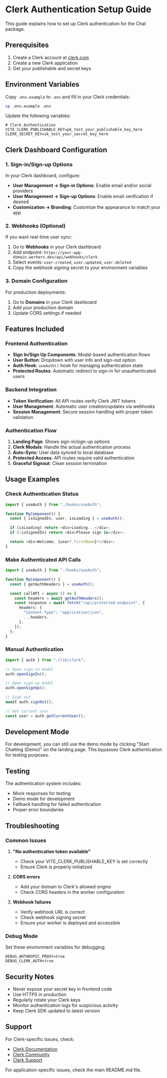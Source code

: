# Clerk Authentication Setup Guide

This guide explains how to set up Clerk authentication for the Chat package.

## Prerequisites

1. Create a Clerk account at [clerk.com](https://clerk.com)
2. Create a new Clerk application
3. Get your publishable and secret keys

## Environment Variables

Copy `.env.example` to `.env` and fill in your Clerk credentials:

```bash
cp .env.example .env
```

Update the following variables:

```env
# Clerk Authentication
VITE_CLERK_PUBLISHABLE_KEY=pk_test_your_publishable_key_here
CLERK_SECRET_KEY=sk_test_your_secret_key_here
```

## Clerk Dashboard Configuration

### 1. Sign-in/Sign-up Options

In your Clerk dashboard, configure:

- **User Management → Sign-in Options**: Enable email and/or social providers
- **User Management → Sign-up Options**: Enable email verification if desired
- **Customization → Branding**: Customize the appearance to match your app

### 2. Webhooks (Optional)

If you want real-time user sync:

1. Go to **Webhooks** in your Clerk dashboard
2. Add endpoint: `https://your-app-domain.workers.dev/api/webhooks/clerk`
3. Select events: `user.created`, `user.updated`, `user.deleted`
4. Copy the webhook signing secret to your environment variables

### 3. Domain Configuration

For production deployments:

1. Go to **Domains** in your Clerk dashboard
2. Add your production domain
3. Update CORS settings if needed

## Features Included

### Frontend Authentication

- **Sign In/Sign Up Components**: Modal-based authentication flows
- **User Button**: Dropdown with user info and sign-out option
- **Auth Hook**: `useAuth()` hook for managing authentication state
- **Protected Routes**: Automatic redirect to sign-in for unauthenticated users

### Backend Integration

- **Token Verification**: All API routes verify Clerk JWT tokens
- **User Management**: Automatic user creation/updates via webhooks
- **Session Management**: Secure session handling with proper token validation

### Authentication Flow

1. **Landing Page**: Shows sign-in/sign-up options
2. **Clerk Modals**: Handle the actual authentication process
3. **Auto-Sync**: User data synced to local database
4. **Protected Access**: API routes require valid authentication
5. **Graceful Signout**: Clean session termination

## Usage Examples

### Check Authentication Status

```typescript
import { useAuth } from "./hooks/useAuth";

function MyComponent() {
  const { isSignedIn, user, isLoading } = useAuth();

  if (isLoading) return <div>Loading...</div>;
  if (!isSignedIn) return <div>Please sign in</div>;

  return <div>Welcome, {user?.firstName}!</div>;
}
```

### Make Authenticated API Calls

```typescript
import { useAuth } from "./hooks/useAuth";

function MyComponent() {
  const { getAuthHeaders } = useAuth();

  const callAPI = async () => {
    const headers = await getAuthHeaders();
    const response = await fetch("/api/protected-endpoint", {
      headers: {
        "Content-Type": "application/json",
        ...headers,
      },
    });
  };
}
```

### Manual Authentication

```typescript
import { auth } from "./lib/clerk";

// Open sign-in modal
auth.openSignIn();

// Open sign-up modal
auth.openSignUp();

// Sign out
await auth.signOut();

// Get current user
const user = auth.getCurrentUser();
```

## Development Mode

For development, you can still use the demo mode by clicking "Start Chatting (Demo)" on the landing page. This bypasses Clerk authentication for testing purposes.

## Testing

The authentication system includes:

- Mock responses for testing
- Demo mode for development
- Fallback handling for failed authentication
- Proper error boundaries

## Troubleshooting

### Common Issues

1. **"No authentication token available"**
   - Check your VITE_CLERK_PUBLISHABLE_KEY is set correctly
   - Ensure Clerk is properly initialized

2. **CORS errors**
   - Add your domain to Clerk's allowed origins
   - Check CORS headers in the worker configuration

3. **Webhook failures**
   - Verify webhook URL is correct
   - Check webhook signing secret
   - Ensure your worker is deployed and accessible

### Debug Mode

Set these environment variables for debugging:

```env
DEBUG_ANTHROPIC_PROXY=true
DEBUG_CLERK_AUTH=true
```

## Security Notes

- Never expose your secret key in frontend code
- Use HTTPS in production
- Regularly rotate your Clerk keys
- Monitor authentication logs for suspicious activity
- Keep Clerk SDK updated to latest version

## Support

For Clerk-specific issues, check:
- [Clerk Documentation](https://clerk.com/docs)
- [Clerk Community](https://clerk.com/community)
- [Clerk Support](https://clerk.com/support)

For application-specific issues, check the main README.md file.